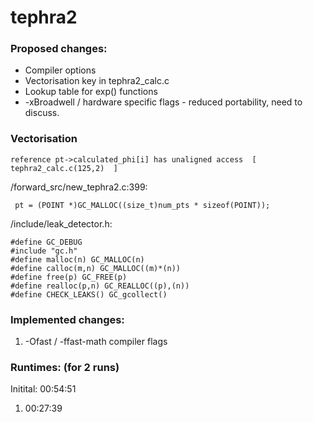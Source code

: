 <!--tephra2
===================
03-12-2014
Initial upload of the tephra2 probability scripts (perl scripts) which use the tephra2 model of ash dispersion to create survivor curves for specific locations around a volcano.

07-09-2013
Initial upload to GitHub. tephra2 is a tephra dispersion model based on an analytical (closed-form) solution of the advection-diffusion equation. This initial version uses a plume model based on the beta function and incorporates a 2-D wind model that varies in speed and direction with changes in elevation. 
-->
# tephra2

### Proposed changes:  

 - Compiler options  
 - Vectorisation key in tephra2\_calc.c  
 - Lookup table for exp() functions  
 - -xBroadwell / hardware specific flags - reduced portability, need to discuss.

### Vectorisation

```
reference pt->calculated_phi[i] has unaligned access  [  tephra2_calc.c(125,2)  ]  
```

/forward_src/new_tephra2.c:399:

```
 pt = (POINT *)GC_MALLOC((size_t)num_pts * sizeof(POINT));
```

/include/leak_detector.h:
```
#define GC_DEBUG
#include "gc.h"
#define malloc(n) GC_MALLOC(n)
#define calloc(m,n) GC_MALLOC((m)*(n))
#define free(p) GC_FREE(p)
#define realloc(p,n) GC_REALLOC((p),(n))
#define CHECK_LEAKS() GC_gcollect()
```

### Implemented changes:  

1. -Ofast / -ffast-math compiler flags  


### Runtimes: (for 2 runs)  

Initital:  00:54:51  
1.  00:27:39  



